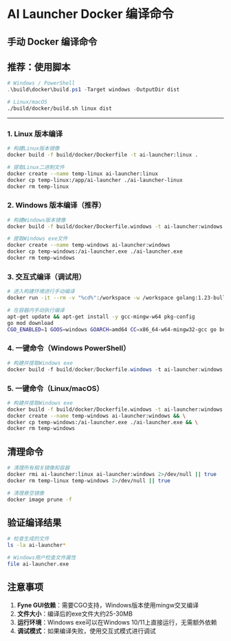 # AI Launcher Docker 编译命令

## 手动 Docker 编译命令

## 推荐：使用脚本

```powershell
# Windows / PowerShell
.\build\docker\build.ps1 -Target windows -OutputDir dist
```

```bash
# Linux/macOS
./build/docker/build.sh linux dist
```

---

### 1. Linux 版本编译
```bash
# 构建Linux版本镜像
docker build -f build/docker/Dockerfile -t ai-launcher:linux .

# 提取Linux二进制文件
docker create --name temp-linux ai-launcher:linux
docker cp temp-linux:/app/ai-launcher ./ai-launcher-linux
docker rm temp-linux
```

### 2. Windows 版本编译（推荐）
```bash
# 构建Windows版本镜像
docker build -f build/docker/Dockerfile.windows -t ai-launcher:windows .

# 提取Windows exe文件
docker create --name temp-windows ai-launcher:windows
docker cp temp-windows:/ai-launcher.exe ./ai-launcher.exe
docker rm temp-windows
```

### 3. 交互式编译（调试用）
```bash
# 进入构建环境进行手动编译
docker run -it --rm -v "%cd%":/workspace -w /workspace golang:1.23-bullseye bash

# 在容器内手动执行编译
apt-get update && apt-get install -y gcc-mingw-w64 pkg-config
go mod download
CGO_ENABLED=1 GOOS=windows GOARCH=amd64 CC=x86_64-w64-mingw32-gcc go build -v -o ai-launcher.exe ./cmd/gui
```

### 4. 一键命令（Windows PowerShell）
```powershell
# 构建并提取Windows exe
docker build -f build/docker/Dockerfile.windows -t ai-launcher:windows . && docker create --name temp-windows ai-launcher:windows && docker cp temp-windows:/ai-launcher.exe ./ai-launcher.exe && docker rm temp-windows
```

### 5. 一键命令（Linux/macOS）
```bash
# 构建并提取Windows exe
docker build -f build/docker/Dockerfile.windows -t ai-launcher:windows . && \
docker create --name temp-windows ai-launcher:windows && \
docker cp temp-windows:/ai-launcher.exe ./ai-launcher.exe && \
docker rm temp-windows
```

## 清理命令
```bash
# 清理所有相关镜像和容器
docker rmi ai-launcher:linux ai-launcher:windows 2>/dev/null || true
docker rm temp-linux temp-windows 2>/dev/null || true

# 清理悬空镜像
docker image prune -f
```

## 验证编译结果
```bash
# 检查生成的文件
ls -la ai-launcher*

# Windows用户检查文件属性
file ai-launcher.exe
```

## 注意事项
1. **Fyne GUI依赖**：需要CGO支持，Windows版本使用mingw交叉编译
2. **文件大小**：编译后的exe文件大约25-30MB
3. **运行环境**：Windows exe可以在Windows 10/11上直接运行，无需额外依赖
4. **调试模式**：如果编译失败，使用交互式模式进行调试